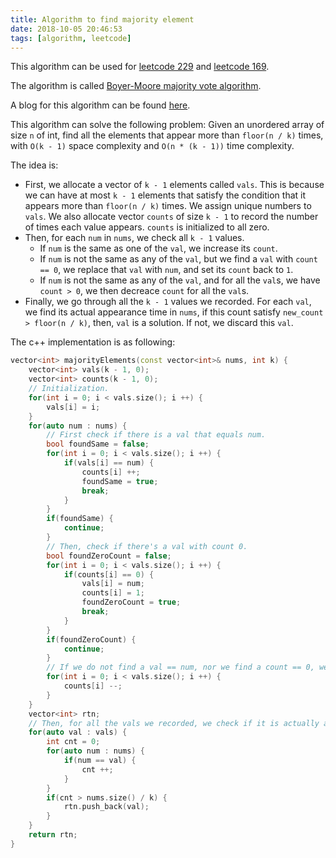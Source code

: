 ```yaml
---
title: Algorithm to find majority element
date: 2018-10-05 20:46:53
tags: [algorithm, leetcode]
---
```


This algorithm can be used for [leetcode 229](https://leetcode.com/problems/majority-element-ii/description/) and [leetcode 169](https://leetcode.com/problems/majority-element/description/).

The algorithm is called [Boyer-Moore majority vote algorithm](https://en.wikipedia.org/wiki/Boyer%E2%80%93Moore_majority_vote_algorithm).

A blog for this algorithm can be found [here](https://gregable.com/2013/10/majority-vote-algorithm-find-majority.html).

This algorithm can solve the following problem: Given an unordered array of size `n` of int, find all the elements that appear more than `floor(n / k)` times, with `O(k - 1)` space complexity and `O(n * (k - 1))` time complexity.

The idea is:
- First, we allocate a vector of `k - 1` elements called `vals`. This is because we can have at most `k - 1` elements that satisfy the condition that it appears more than `floor(n / k)` times. We assign unique numbers to `vals`. We also allocate vector `counts` of size `k - 1` to record the number of times each value appears. `counts` is initialized to all zero.
- Then, for each `num` in `nums`, we check all `k - 1` values.
    - If `num` is the same as one of the `val`, we increase its `count`.
    - If `num` is not the same as any of the `val`, but we find a `val` with `count == 0`, we replace that `val` with `num`, and set its `count` back to `1`.
    - If `num` is not the same as any of the `val`, and for all the `val`s, we have `count > 0`, we then decreace `count` for all the `val`s.
- Finally, we go through all the `k - 1` values we recorded. For each `val`, we find its actual appearance time in `nums`, if this count satisfy `new_count > floor(n / k)`, then, `val` is a solution. If not, we discard this `val`.

The c++ implementation is as following:

```c++
vector<int> majorityElements(const vector<int>& nums, int k) {
    vector<int> vals(k - 1, 0);
    vector<int> counts(k - 1, 0);
    // Initialization.
    for(int i = 0; i < vals.size(); i ++) {
        vals[i] = i;
    }
    for(auto num : nums) {
        // First check if there is a val that equals num.
        bool foundSame = false;
        for(int i = 0; i < vals.size(); i ++) {
            if(vals[i] == num) {
                counts[i] ++;
                foundSame = true;
                break;
            }
        }
        if(foundSame) {
            continue;
        }
        // Then, check if there's a val with count 0.
        bool foundZeroCount = false;
        for(int i = 0; i < vals.size(); i ++) {
            if(counts[i] == 0) {
                vals[i] = num;
                counts[i] = 1;
                foundZeroCount = true;
                break;
            }
        }
        if(foundZeroCount) {
            continue;
        }
        // If we do not find a val == num, nor we find a count == 0, we decrease all counts.
        for(int i = 0; i < vals.size(); i ++) {
            counts[i] --;
        }
    }
    vector<int> rtn;
    // Then, for all the vals we recorded, we check if it is actually a majority element we want.
    for(auto val : vals) {
        int cnt = 0;
        for(auto num : nums) {
            if(num == val) {
                cnt ++;
            }
        }
        if(cnt > nums.size() / k) {
            rtn.push_back(val);
        }
    }
    return rtn;
}
```




